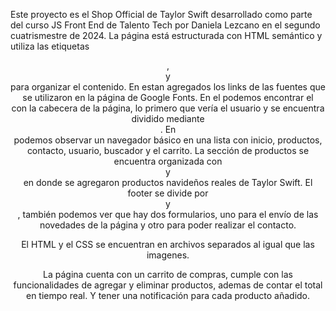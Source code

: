 Este proyecto es el Shop Official de Taylor Swift desarrollado como parte del curso JS Front End de Talento Tech por Daniela Lezcano en el segundo cuatrismestre de 2024. La página está estructurada con HTML semántico y utiliza las etiquetas <header>, <nav> y <footer> para organizar el contenido. En <head> estan agregados los links de las fuentes que se utilizaron en la página de Google Fonts. En el <body> podemos encontrar el <header> con la cabecera de la página, lo primero que vería el usuario y se encuentra dividido mediante <div>. En <nav> podemos observar un navegador básico en una lista con inicio, productos, contacto, usuario, buscador y el carrito. La sección de productos se encuentra organizada con <section> y <div> en donde se agregaron productos navideños reales de Taylor Swift. El footer se divide por <section> y <div>, también podemos ver que hay dos formularios, uno para el envío de las novedades de la página y otro para poder realizar el contacto.

El HTML y el CSS se encuentran en archivos separados al igual que las imagenes.

La página cuenta con un carrito de compras, cumple con las funcionalidades de agregar y eliminar productos, ademas de contar el total en tiempo real. Y tener una notificación para cada producto añadido.
